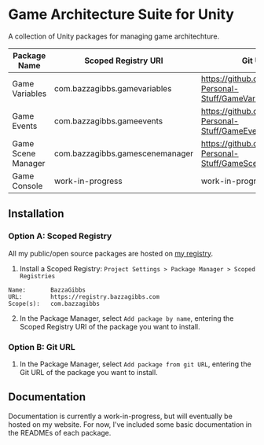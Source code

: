 # Game Architecture Suite for Unity
A collection of Unity packages for managing game architechture.

| Package Name    | Scoped Registry URI           | Git URL                                                       |
| ---             | ---                           | ---                                                           |
| Game Variables  | com.bazzagibbs.gamevariables  | https://github.com/Bazzas-Personal-Stuff/GameVariables.git    |
| Game Events     | com.bazzagibbs.gameevents     | https://github.com/Bazzas-Personal-Stuff/GameEvents.git       |
| Game Scene Manager | com.bazzagibbs.gamescenemanager | https://github.com/Bazzas-Personal-Stuff/GameSceneManager.git |
| Game Console    | work-in-progress              | work-in-progress                                              |

## Installation

### Option A: Scoped Registry

All my public/open source packages are hosted on [my registry](https://registry.bazzagibbs.com).

1. Install a Scoped Registry: `Project Settings > Package Manager > Scoped Registries`
```
Name:       BazzaGibbs
URL:        https://registry.bazzagibbs.com
Scope(s):   com.bazzagibbs
```
2. In the Package Manager, select `Add package by name`, entering the Scoped Registry URI of the package you want to install.

### Option B: Git URL

1. In the Package Manager, select `Add package from git URL`, entering the Git URL of the package you want to install.


## Documentation

Documentation is currently a work-in-progress, but will eventually be hosted on my website. For now, I've included some basic documentation in the READMEs of each package.
